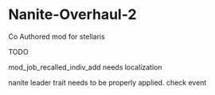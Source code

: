 # Nanite-Overhaul-2
Co Authored mod for stellaris

TODO

mod_job_recalled_indiv_add needs localization

nanite leader trait needs to be properly applied. check event


